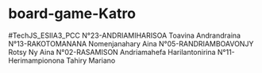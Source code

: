#  board-game-Katro
#TechJS_ESIIA3_PCC
  N°23-ANDRIAMIHARISOA Toavina Andrandraina
  N°13-RAKOTOMANANA Nomenjanahary Aina 
  N°05-RANDRIAMBOAVONJY Rotsy Ny Aina
  N°02-RASAMISON Andriamahefa Harilantonirina
  N°11- Herimampionona Tahiry Mariano

